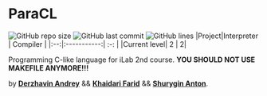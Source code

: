 # ParaCL

![GitHub repo size](https://img.shields.io/github/repo-size/derzhavin3016/ParaCL?style=for-the-badge)
![GitHub last commit](https://img.shields.io/github/last-commit/derzhavin3016/ParaCL?color=red&style=for-the-badge)
![GitHub lines](https://img.shields.io/tokei/lines/github/derzhavin3016/ParaCL?style=for-the-badge)
|Project|Interpreter | Compiler |
|:--:|:-----------:| :-: |
|Current level|  2 | 2|

Programming C-like language for iLab 2nd course.
**YOU SHOULD NOT USE MAKEFILE ANYMORE!!!**

by [**Derzhavin Andrey**](https://github.com/derzhavin3016) && [**Khaidari Farid**](https://github.com/Tako-San) && [**Shurygin Anton**](https://github.com/uslsteen).
